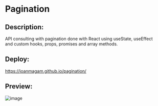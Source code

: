 # Pagination

## Description:
API consulting with pagination done with React using useState, useEffect and custom hooks, props, promises and array methods.

## Deploy:
https://joanmagam.github.io/pagination/

## Preview:

![image](https://github.com/JoanMaGam/pagination/assets/122151033/69114b37-c3ee-4843-9c0c-c7c4b0eb5a64)
